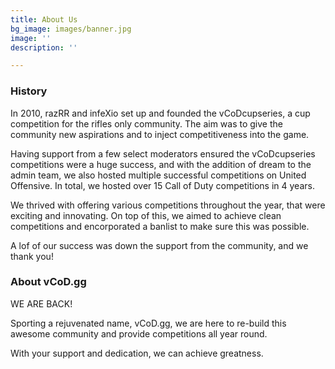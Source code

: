 ```yaml
---
title: About Us
bg_image: images/banner.jpg
image: ''
description: ''

---
```

### **History**

In 2010, razRR and infeXio set up and founded the vCoDcupseries, a cup competition for the rifles only community. The aim was to give the community new aspirations and to inject competitiveness into the game.

Having support from a few select moderators ensured the vCoDcupseries competitions were a huge success, and with the addition of dream to the admin team, we also hosted multiple successful competitions on United Offensive. In total, we hosted over 15 Call of Duty competitions in 4 years.

We thrived with offering various competitions throughout the year, that were exciting and innovating. On top of this, we aimed to achieve clean competitions and encorporated a banlist to make sure this was possible.

A lof of our success was down the support from the community, and we thank you!

### **About vCoD.gg**

WE ARE BACK!

Sporting a rejuvenated name, vCoD.gg, we are here to re-build this awesome community and provide competitions all year round.

With your support and dedication, we can achieve greatness.
